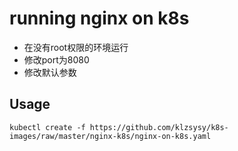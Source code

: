 # running nginx on k8s

- 在没有root权限的环境运行
- 修改port为8080
- 修改默认参数

## Usage

```
kubectl create -f https://github.com/klzsysy/k8s-images/raw/master/nginx-k8s/nginx-on-k8s.yaml
```